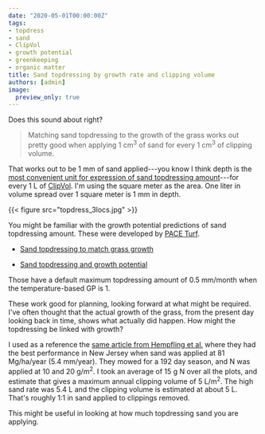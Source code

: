 ```yaml
---
date: "2020-05-01T00:00:00Z"
tags:
- topdress
- sand
- ClipVol
- growth potential
- greenkeeping
- organic matter
title: Sand topdressing by growth rate and clipping volume
authors: [admin]
image:
  preview_only: true
---
```


Does this sound about right? 

> Matching sand topdressing to the growth of the grass works out pretty good when applying 1 cm<sup>3</sup> of sand for every 1 cm<sup>3</sup> of clipping volume.

That works out to be 1 mm of sand applied---you know I think depth is the [most convenient unit for expression of sand topdressing amount](https://www.asianturfgrass.com/2019-08-08-three-reasons-sand-depth/)---for every 1 L of [ClipVol](https://www.asianturfgrass.com/tags/#clipvol). I'm using the square meter as the area. One liter in volume spread over 1 square meter is 1 mm in depth.

{{< figure src="topdress_3locs.jpg" >}}

You might be familiar with the growth potential predictions of sand topdressing amount. These were developed by [PACE Turf](https://www.paceturf.org/).

* [Sand topdressing to match grass growth](https://www.asianturfgrass.com/2017-08-20-topdress-and-growth-potential/)

* [Sand topdressing and growth potential](https://www.asianturfgrass.com/2017-09-03-topdressing-gp-metric/)

Those have a default maximum topdressing amount of 0.5 mm/month when the temperature-based GP is 1. 

These work good for planning, looking forward at what might be required. I've often thought that the actual growth of the grass, from the present day looking back in time, shows what actually did happen. How might the topdressing be linked with growth?

I used as a reference the [same article from Hempfling et al.](https://doi.org/10.2135/cropsci2016.06.0492) where they had the best performance in New Jersey when sand was applied at 81 Mg/ha/year (5.4 mm/year). They mowed for a 192 day season, and N was applied at 10 and 20 g/m<sup>2</sup>. I took an average of 15 g N over all the plots, and estimate that gives a maximum annual clipping volume of 5 L/m<sup>2</sup>. The high sand rate was 5.4 L and the clipping volume is estimated at about 5 L. That's roughly 1:1 in sand applied to clippings removed.

This might be useful in looking at how much topdressing sand you are applying. 

